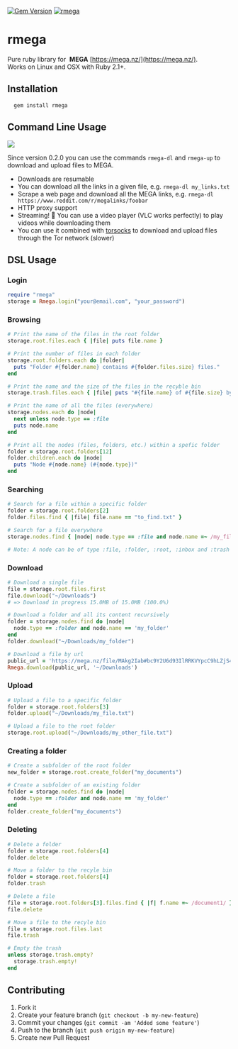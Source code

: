 [![Gem Version](https://badge.fury.io/rb/rmega.svg)](https://badge.fury.io/rb/rmega)
[![rmega](https://circleci.com/gh/topac/rmega.svg?style=svg)](https://circleci.com/gh/topac/rmega)


# rmega

Pure ruby library for <img src="https://mega.co.nz/favicon.ico" alt=""/> **MEGA** [https://mega.nz/](https://mega.nz/).  
Works on Linux and OSX with Ruby 2.1+.

## Installation

```
  gem install rmega
```

## Command Line Usage

<img src="https://i.imgur.com/3cjgp4g.gif"/>

Since version 0.2.0 you can use the commands `rmega-dl` and `rmega-up` to download and upload files to MEGA.

 * Downloads are resumable
 * You can download all the links in a given file, e.g. `rmega-dl my_links.txt`
 * Scrape a web page and download all the MEGA links, e.g. `rmega-dl https://www.reddit.com/r/megalinks/foobar`
 * HTTP proxy support
 * Streaming! :beer: You can use a video player (VLC works perfectly) to play videos while downloading them
 * You can use it combined with [torsocks](https://github.com/dgoulet/torsocks/) to download and upload files through the Tor network (slower)

## DSL Usage

### Login

```ruby
require "rmega"
storage = Rmega.login("your@email.com", "your_password")
```

### Browsing

```ruby
# Print the name of the files in the root folder
storage.root.files.each { |file| puts file.name }

# Print the number of files in each folder
storage.root.folders.each do |folder|
  puts "Folder #{folder.name} contains #{folder.files.size} files."
end

# Print the name and the size of the files in the recyble bin
storage.trash.files.each { |file| puts "#{file.name} of #{file.size} bytes" }

# Print the name of all the files (everywhere)
storage.nodes.each do |node|
  next unless node.type == :file
  puts node.name
end

# Print all the nodes (files, folders, etc.) within a spefic folder
folder = storage.root.folders[12]
folder.children.each do |node|
  puts "Node #{node.name} (#{node.type})"
end
```

### Searching

```ruby
# Search for a file within a specific folder
folder = storage.root.folders[2]
folder.files.find { |file| file.name == "to_find.txt" }

# Search for a file everywhere
storage.nodes.find { |node| node.type == :file and node.name =~ /my_file/i }

# Note: A node can be of type :file, :folder, :root, :inbox and :trash
```

### Download

```ruby
# Download a single file
file = storage.root.files.first
file.download("~/Downloads")
# => Download in progress 15.0MB of 15.0MB (100.0%)

# Download a folder and all its content recursively
folder = storage.nodes.find do |node|
  node.type == :folder and node.name == 'my_folder'
end
folder.download("~/Downloads/my_folder")

# Download a file by url
public_url = 'https://mega.nz/file/MAkg2Iab#bc9Y2U6d93IlRRKVYpcC9hLZjS4G278OPdH6nTFPDNQ'
Rmega.download(public_url, '~/Downloads')
```

### Upload

```ruby
# Upload a file to a specific folder
folder = storage.root.folders[3]
folder.upload("~/Downloads/my_file.txt")

# Upload a file to the root folder
storage.root.upload("~/Downloads/my_other_file.txt")
```

### Creating a folder

```ruby
# Create a subfolder of the root folder
new_folder = storage.root.create_folder("my_documents")

# Create a subfolder of an existing folder
folder = storage.nodes.find do |node|
  node.type == :folder and node.name == 'my_folder'
end
folder.create_folder("my_documents")
```

### Deleting

```ruby
# Delete a folder
folder = storage.root.folders[4]
folder.delete

# Move a folder to the recyle bin
folder = storage.root.folders[4]
folder.trash

# Delete a file
file = storage.root.folders[3].files.find { |f| f.name =~ /document1/ }
file.delete

# Move a file to the recyle bin
file = storage.root.files.last
file.trash

# Empty the trash
unless storage.trash.empty?
  storage.trash.empty!
end
```

## Contributing

1. Fork it
2. Create your feature branch (`git checkout -b my-new-feature`)
3. Commit your changes (`git commit -am 'Added some feature'`)
4. Push to the branch (`git push origin my-new-feature`)
5. Create new Pull Request
